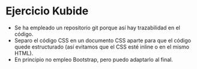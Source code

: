 # Ejercicio Kubide
* Se ha empleado un repositorio git porque así hay trazabilidad en el código.
* Separo el código CSS en un documento CSS aparte para que el código quede estructurado (así evitamos que el CSS esté inline o en el mismo HTML).
* En principio no empleo Bootstrap, pero puedo adaptarlo al final.
